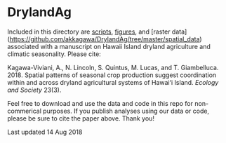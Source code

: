 # DrylandAg
Included in this directory are [scripts](https://github.com/akkagawa/DrylandAg/tree/master/Scripts), [figures](https://github.com/akkagawa/DrylandAg/tree/master/Figures), and [raster data] (https://github.com/akkagawa/DrylandAg/tree/master/spatial_data) associated with a manuscript on Hawaii Island dryland agriculture and climatic seasonality.  Please cite:

Kagawa-Viviani, A., N. Lincoln, S. Quintus, M. Lucas, and T. Giambelluca. 2018. Spatial patterns of seasonal crop production suggest coordination within and across dryland agricultural systems of Hawaiʻi Island. _Ecology and Society_ 23(3).

Feel free to download and use the data and code in this repo for non-commerical purposes. If you publish analyses using our data or code, please be sure to cite the paper above. Thank you!

Last updated 14 Aug 2018
